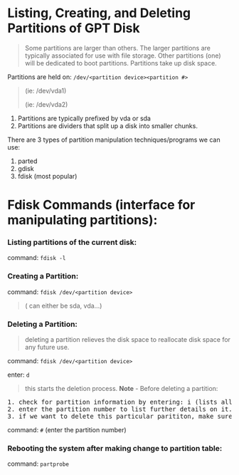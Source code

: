 # Listing, Creating, and Deleting Partitions of GPT Disk

> Some partitions are larger than others.
> The larger partitions are typically associated for use with file storage.
> Other partitions (one) will be dedicated to boot partitions. 
> Partitions take up disk space.

Partitions are held on: 
```/dev/<partition device><partition #>```

> (ie: /dev/vda1)
> 
> (ie: /dev/vda2)

1. Partitions are typically prefixed by vda or sda
2. Partitions are dividers that split up a disk into smaller chunks.

There are 3 types of partition manipulation techniques/programs we 
can use:
1. parted
2. gdisk
3. fdisk (most popular)



# Fdisk Commands (interface for manipulating partitions):

### Listing partitions of the current disk: 
command: ```fdisk -l```


### Creating a Partition:
command: ```fdisk /dev/<partition device>``` 
> (<partition device> can either be sda, vda...)


### Deleting a Partition: 
> deleting a partition relieves the disk space to reallocate disk space for any future use.

command: ```fdisk /dev/<partition device>```
  
enter: ```d```
> this starts the deletion process.
**Note** - Before deleting a partition:
<pre>
1. check for partition information by entering: i (lists all partiitons)
2. enter the partition number to list further details on it.
3. if we want to delete this particular parititon, make sure to enter its number when prompted during the delete phase.
</pre>
command: ```#``` (enter the partition number)


### Rebooting the system after making change to partition table: 
command: ```partprobe```





